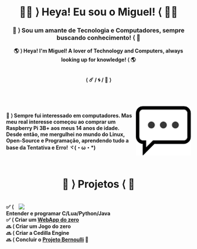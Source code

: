 <h1 align="center"> <b> 🐱‍💻 ⟩ Heya! Eu sou o Miguel! ⟨ 🐱‍💻 </b><br><h3 align="center"> 👾 ⟩ Sou um amante de Tecnologia e Computadores, sempre buscando conhecimento! ⟨ 👾</h3></h1>
<p align="center"> <b> 🌎 ⟩ Heya! I'm Miguel! A lover of Technology and Computers, always looking up for knowledge! ⟨ 🌎</h3></h1>
<br>
<br>
<p align="center"> ⟨ ☄️ / 🌀 / 📮 ⟩<br>
<br>
<h1></h1>
<img align="right" width="150px" src="./logpens.png">
<p align="left"><br>
💬 ⟩  Sempre fui interessado em computadores. Mas meu real interesse começou ao comprar um<br>Raspberry Pi 3B+ aos meus 14 anos de idade. Desde então, me mergulhei no mundo do Linux,<br>Open-Source e Programação, aprendendo tudo a base da Tentativa e Erro! ヾ(・ω・*)<br>
<br>
<br>
<h1 align="center"> 📁 ⟩ Projetos ⟨ 📁 </h1>
<br>
<div align="right">
<a href="https://github.com/mirvoxtm">
<img height="-375em" width="470em" align="right" src="https://github-readme-stats.vercel.app/api?username=mirvoxtm&show_icons=true&theme=radical&include_all_commits=true&count_private=true"/></a>
<div align="left">
✅ ⟨ Entender e programar C/Lua/Python/Java<br>
✅ ⟨ Criar um <a href="https://pingo-for-pazetti.onrender.com/">WebApp do zero</a><br>
🔜 ⟨ Criar um Jogo do zero<br>
🔜 ⟨ Criar a Cedilla Engine<br>
🔜 ⟨ Concluir o <a href="https://twitter.com/Semicollon_BR">Projeto Bernoulli</a> 👀
</div>
